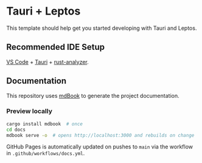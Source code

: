 # Tauri + Leptos

This template should help get you started developing with Tauri and Leptos.

## Recommended IDE Setup

[VS Code](https://code.visualstudio.com/) + [Tauri](https://marketplace.visualstudio.com/items?itemName=tauri-apps.tauri-vscode) + [rust-analyzer](https://marketplace.visualstudio.com/items?itemName=rust-lang.rust-analyzer).

## Documentation

This repository uses [mdBook](https://github.com/rust-lang/mdBook) to generate the project documentation.

### Preview locally

```bash
cargo install mdbook  # once
cd docs
mdbook serve -o  # opens http://localhost:3000 and rebuilds on change
```

GitHub Pages is automatically updated on pushes to `main` via the workflow in `.github/workflows/docs.yml`.
